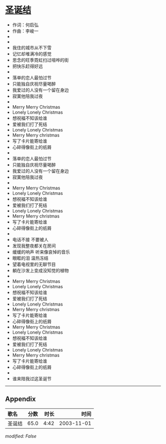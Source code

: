 # [圣诞结](https://music.163.com/song?id=66587)

* 作词：何启弘
* 作曲：李峻一
*
*
* 我住的城市从不下雪
* 记忆却堆满冷的感觉
* 思念的旺季霓虹扫过喧哗的街
* 把快乐赶得好远
* 
* 落单的恋人最怕过节
* 只能独自庆祝尽量喝醉
* 我爱过的人没有一个留在身边
* 寂寞他陪我过夜
* 
* Merry Merry Christmas
* Lonely Lonely Christmas
* 想祝福不知该给谁
* 爱被我们打了死结
* Lonely Lonely Christmas
* Merry Merry christmas
* 写了卡片能寄给谁
* 心碎得像街上的纸屑
* 
* 落单的恋人最怕过节
* 只能独自庆祝尽量喝醉
* 我爱过的人没有一个留在身边
* 寂寞他陪我过夜
* 
* Merry Merry Christmas
* Lonely Lonely Christmas
* 想祝福不知该给谁
* 爱被我们打了死结
* Lonely Lonely Christmas
* Merry Merry christmas
* 写了卡片能寄给谁
* 心碎得像街上的纸屑
* 
* 电话不接 不要被人
* 发现我整夜都关在房间
* 缓缓的响声 听来像哀悼的音乐
* 眼眶的泪 温热冻结
* 望着电视里的无聊节目
* 躺在沙发上变成没知觉的植物
* 
* Merry Merry Christmas
* Lonely Lonely Christmas
* 想祝福不知该给谁
* 爱被我们打了死结
* Lonely Lonely Christmas
* Merry Merry christmas
* 写了卡片能寄给谁
* 心碎得像街上的纸屑
* Merry Merry Christmas
* Lonely Lonely Christmas
* 想祝福不知该给谁
* 爱被我们打了死结
* Lonely Lonely Christmas
* Merry Merry christmas
* 写了卡片能寄给谁
* 心碎得像街上的纸屑
* 
* 谁来陪我过这圣诞节


---

## Appendix

|歌名|分数|时长|时间|
|:---|:---:|---:|---:|
|圣诞结|65.0|4:42|2003-11-01

*modified: False*